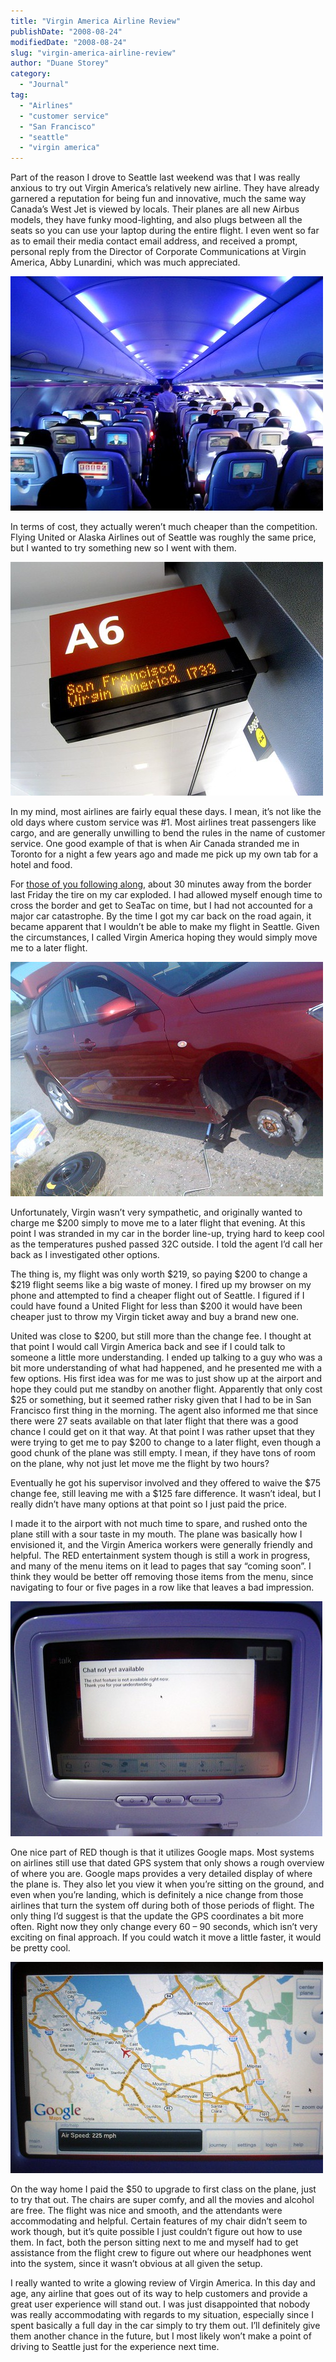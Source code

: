 ```yaml
---
title: "Virgin America Airline Review"
publishDate: "2008-08-24"
modifiedDate: "2008-08-24"
slug: "virgin-america-airline-review"
author: "Duane Storey"
category:
  - "Journal"
tag:
  - "Airlines"
  - "customer service"
  - "San Francisco"
  - "seattle"
  - "virgin america"
---
```


Part of the reason I drove to Seattle last weekend was that I was really anxious to try out Virgin America’s relatively new airline. They have already garnered a reputation for being fun and innovative, much the same way Canada’s West Jet is viewed by locals. Their planes are all new Airbus models, they have funky mood-lighting, and also plugs between all the seats so you can use your laptop during the entire flight. I even went so far as to email their media contact email address, and received a prompt, personal reply from the Director of Corporate Communications at Virgin America, Abby Lunardini, which was much appreciated.

![Mood Lighting on Virgin America](_images/virgin-america-airline-review-1.jpg)

In terms of cost, they actually weren’t much cheaper than the competition. Flying United or Alaska Airlines out of Seattle was roughly the same price, but I wanted to try something new so I went with them.

![Virgin America](_images/virgin-america-airline-review-2.jpg)

In my mind, most airlines are fairly equal these days. I mean, it’s not like the old days where custom service was #1. Most airlines treat passengers like cargo, and are generally unwilling to bend the rules in the name of customer service. One good example of that is when Air Canada stranded me in Toronto for a night a few years ago and made me pick up my own tab for a hotel and food.

For [those of you following along](http://www.migratorynerd.com/2008/08/my-seattle-adventure/), about 30 minutes away from the border last Friday the tire on my car exploded. I had allowed myself enough time to cross the border and get to SeaTac on time, but I had not accounted for a major car catastrophe. By the time I got my car back on the road again, it became apparent that I wouldn’t be able to make my flight in Seattle. Given the circumstances, I called Virgin America hoping they would simply move me to a later flight.

![Flat Tire](_images/virgin-america-airline-review-3.jpg)

Unfortunately, Virgin wasn’t very sympathetic, and originally wanted to charge me $200 simply to move me to a later flight that evening. At this point I was stranded in my car in the border line-up, trying hard to keep cool as the temperatures pushed passed 32C outside. I told the agent I’d call her back as I investigated other options.

The thing is, my flight was only worth $219, so paying $200 to change a $219 flight seems like a big waste of money. I fired up my browser on my phone and attempted to find a cheaper flight out of Seattle. I figured if I could have found a United Flight for less than $200 it would have been cheaper just to throw my Virgin ticket away and buy a brand new one.

United was close to $200, but still more than the change fee. I thought at that point I would call Virgin America back and see if I could talk to someone a little more understanding. I ended up talking to a guy who was a bit more understanding of what had happened, and he presented me with a few options. His first idea was for me was to just show up at the airport and hope they could put me standby on another flight. Apparently that only cost $25 or something, but it seemed rather risky given that I had to be in San Francisco first thing in the morning. The agent also informed me that since there were 27 seats available on that later flight that there was a good chance I could get on it that way. At that point I was rather upset that they were trying to get me to pay $200 to change to a later flight, even though a good chunk of the plane was still empty. I mean, if they have tons of room on the plane, why not just let move me the flight by two hours?

Eventually he got his supervisor involved and they offered to waive the $75 change fee, still leaving me with a $125 fare difference. It wasn’t ideal, but I really didn’t have many options at that point so I just paid the price.

I made it to the airport with not much time to spare, and rushed onto the plane still with a sour taste in my mouth. The plane was basically how I envisioned it, and the Virgin America workers were generally friendly and helpful. The RED entertainment system though is still a work in progress, and many of the menu items on it lead to pages that say “coming soon”. I think they would be better off removing those items from the menu, since navigating to four or five pages in a row like that leaves a bad impression.

![Chat Not Available On Virgin America](_images/virgin-america-airline-review-4.jpg)

One nice part of RED though is that it utilizes Google maps. Most systems on airlines still use that dated GPS system that only shows a rough overview of where you are. Google maps provides a very detailed display of where the plane is. They also let you view it when you’re sitting on the ground, and even when you’re landing, which is definitely a nice change from those airlines that turn the system off during both of those periods of flight. The only thing I’d suggest is that the update the GPS coordinates a bit more often. Right now they only change every 60 – 90 seconds, which isn’t very exciting on final approach. If you could watch it move a little faster, it would be pretty cool.

![Google Maps on Virgin America](_images/virgin-america-airline-review-5.jpg)

On the way home I paid the $50 to upgrade to first class on the plane, just to try that out. The chairs are super comfy, and all the movies and alcohol are free. The flight was nice and smooth, and the attendants were accommodating and helpful. Certain features of my chair didn’t seem to work though, but it’s quite possible I just couldn’t figure out how to use them. In fact, both the person sitting next to me and myself had to get assistance from the flight crew to figure out where our headphones went into the system, since it wasn’t obvious at all given the setup.

I really wanted to write a glowing review of Virgin America. In this day and age, any airline that goes out of its way to help customers and provide a great user experience will stand out. I was just disappointed that nobody was really accommodating with regards to my situation, especially since I spent basically a full day in the car simply to try them out. I’ll definitely give them another chance in the future, but I most likely won’t make a point of driving to Seattle just for the experience next time.